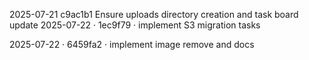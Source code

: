 2025-07-21 c9ac1b1 Ensure uploads directory creation and task board update
2025-07-22 · 1ec9f79 · implement S3 migration tasks

2025-07-22 · 6459fa2 · implement image remove and docs

